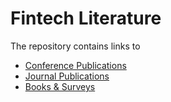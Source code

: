 # Fintech Literature
The repository contains links to
- [Conference Publications](https://github.com/ai-gamer/fintech-literature/blob/main/conference/README.md)
- [Journal Publications](https://github.com/ai-gamer/fintech-literature/blob/main/journal/README.md)
- [Books & Surveys](https://github.com/ai-gamer/fintech-literature/blob/main/book&survey/README.md)
